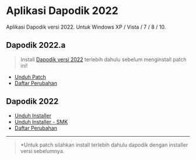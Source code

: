 # Aplikasi Dapodik 2022

Aplikasi Dapodik versi 2022. Untuk Windows XP / Vista / 7 / 8 / 10.

## Dapodik 2022.a

> Install [Dapodik versi 2022](#dapodik-2022) terlebih dahulu sebelum menginstall patch ini!

- [Unduh Patch](https://github.com/dapodix/dapodik-2022/releases/download/2022.1.2/Patch_Dapodik_2022.a.exe)
- [Daftar Perubahan](https://github.com/dapodix/dapodik-2022/releases/tag/2022.1.2)

## Dapodik 2022

- [Unduh Installer](https://github.com/dapodix/dapodik-2022/releases/download/2022.1.1/Dapodik_2022.exe)
- [Unduh Installer - SMK](https://github.com/dapodix/dapodik-2022/releases/download/2022.1.1/Dapodik_2022_SMK.exe)
- [Daftar Perubahan](https://github.com/dapodix/dapodik-2022/releases/tag/2022.1.1)

***

> *Untuk patch silahkan install terlebih dahulu dapodik dengan installer versi sebelumnya.
